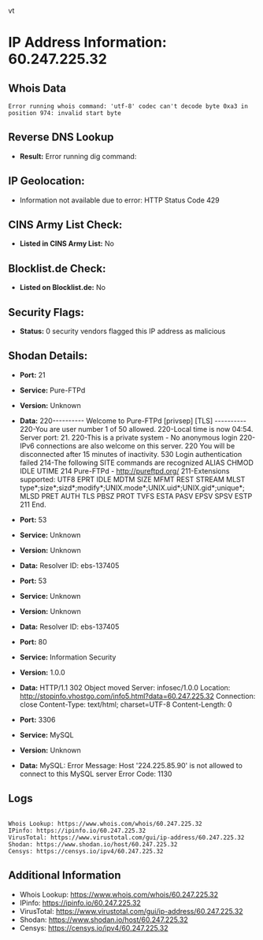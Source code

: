 vt
# IP Address Information: 60.247.225.32

## Whois Data
```
Error running whois command: 'utf-8' codec can't decode byte 0xa3 in position 974: invalid start byte
```
## Reverse DNS Lookup
- **Result:** Error running dig command: 

## IP Geolocation:
- Information not available due to error: HTTP Status Code 429

## CINS Army List Check:
- **Listed in CINS Army List:** 
No

## Blocklist.de Check:
- **Listed on Blocklist.de:** 
No

## Security Flags:
- **Status:** 0 security vendors flagged this IP address as malicious

## Shodan Details:
- **Port:** 21
- **Service:** Pure-FTPd
- **Version:** Unknown
- **Data:** 220---------- Welcome to Pure-FTPd [privsep] [TLS] ----------
220-You are user number 1 of 50 allowed.
220-Local time is now 04:54. Server port: 21.
220-This is a private system - No anonymous login
220-IPv6 connections are also welcome on this server.
220 You will be disconnected after 15 minutes of inactivity.
530 Login authentication failed
214-The following SITE commands are recognized
 ALIAS
 CHMOD
 IDLE
 UTIME
214 Pure-FTPd - http://pureftpd.org/
211-Extensions supported:
 UTF8
 EPRT
 IDLE
 MDTM
 SIZE
 MFMT
 REST STREAM
 MLST type*;size*;sizd*;modify*;UNIX.mode*;UNIX.uid*;UNIX.gid*;unique*;
 MLSD
 PRET
 AUTH TLS
 PBSZ
 PROT
 TVFS
 ESTA
 PASV
 EPSV
 SPSV
 ESTP
211 End.


- **Port:** 53
- **Service:** Unknown
- **Version:** Unknown
- **Data:** 
Resolver ID: ebs-137405

- **Port:** 53
- **Service:** Unknown
- **Version:** Unknown
- **Data:** 
Resolver ID: ebs-137405

- **Port:** 80
- **Service:** Information Security
- **Version:** 1.0.0
- **Data:** HTTP/1.1 302 Object moved
Server: infosec/1.0.0
Location: http://stopinfo.vhostgo.com/info5.html?data=60.247.225.32
Connection: close
Content-Type: text/html; charset=UTF-8
Content-Length: 0



- **Port:** 3306
- **Service:** MySQL
- **Version:** Unknown
- **Data:** MySQL:
  Error Message: Host '224.225.85.90' is not allowed to connect to this MySQL server
  Error Code: 1130

## Logs
```

Whois Lookup: https://www.whois.com/whois/60.247.225.32
IPinfo: https://ipinfo.io/60.247.225.32
VirusTotal: https://www.virustotal.com/gui/ip-address/60.247.225.32
Shodan: https://www.shodan.io/host/60.247.225.32
Censys: https://censys.io/ipv4/60.247.225.32

```
## Additional Information
- Whois Lookup: https://www.whois.com/whois/60.247.225.32
- IPinfo: https://ipinfo.io/60.247.225.32
- VirusTotal: https://www.virustotal.com/gui/ip-address/60.247.225.32
- Shodan: https://www.shodan.io/host/60.247.225.32
- Censys: https://censys.io/ipv4/60.247.225.32

